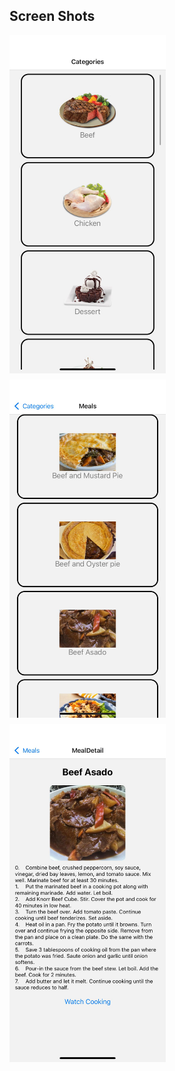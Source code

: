 ## Screen Shots

<div style="display: flex; flex-wrap: wrap; gap: 10px;">
  <img src="screenshots/ss1.jpeg" alt="Page1" width="250" />
  <img src="screenshots/ss2.jpeg" alt="Page2" width="250" />
  <img src="screenshots/ss3.jpeg" alt="Page3" width="250" />

</div>
